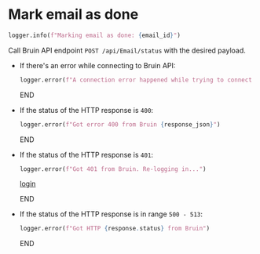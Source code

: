 # Mark email as done

```python
logger.info(f"Marking email as done: {email_id}")
```

Call Bruin API endpoint `POST /api/Email/status` with the desired payload.

* If there's an error while connecting to Bruin API:
  ```python
  logger.error(f"A connection error happened while trying to connect to Bruin API -> {e}")
  ```
  END

* If the status of the HTTP response is `400`:
  ```python
  logger.error(f"Got error 400 from Bruin {response_json}")
  ```
  END

* If the status of the HTTP response is `401`:
    ```python
    logger.error(f"Got 401 from Bruin. Re-logging in...")
    ```
    [login](../../clients/bruin_client/login.md)

    END

* If the status of the HTTP response is in range `500 - 513`:
  ```python
  logger.error(f"Got HTTP {response.status} from Bruin")
  ```
  END